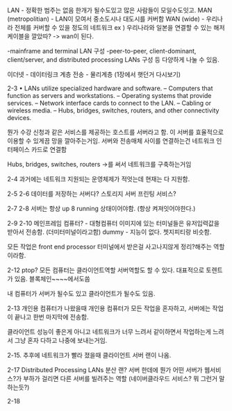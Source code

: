 

LAN - 정확한 범주는 없음 한개가 될수도있고 많은 사람들이 모일수도잇고.
MAN (metropolitian) - LAN이 모여서 중소도시나 대도시를 커버함
WAN (wide) - 우리나라 전체를 커버할 수 있을 정도의 네트워크
			ex ) 우리나라와 일본을 연결할 수 있는 해저 케이블을 깔았따? -> wan이 된다.


-mainframe and terminal LAN 구성
-peer-to-peer, client-dominant, client/server, and distributed processing LANs 구성
등 다양하게 나눌 수 있음.

이더넷 - 데이터링크 계층
전송 - 물리계층 
(1장에서 햇던거 다시보기)


2-3
• LANs utilize specialized hardware and software. 
– Computers that function as servers and workstations. 
– Operating systems that provide services. 
– Network interface cards to connect to the LAN. 
– Cabling or wireless media. 
– Hubs, bridges, switches, routers, and other connectivity devices.


뭔가 수강 신청과 같은 서비스를 제공하는 호스트를 서버라고 함.
이 서버를 효율적으로 이용할 수 있게끔 망을 깔아주는거임.
서버와 전송매체 사이를 연결하는건 네트워크 인터페이스 카드로 연결함

Hubs, bridges, switches, routers ->를 써서 네트워크를 구축하는거임



2-4
과거에는 네트워크 지원되는 운영체제가 적엇는데 현재는 다 지원함.


2-5
2-6
데이터를 저장하는 서버다? 스토리지 서버
프린팅 서비스? 

2-7
2-8
서버는 항상 up 8 running 상태이어야함. (항상 켜져잇어야한다.)


2-9
2-10
메인프레임 컴퓨터? - 대형컴퓨터
이미지에 있는 터미널들은 유저입력값을 받아서 전송함. (더미터미널이라고함)  dummy - 지능이 없다. 쳇지피티랑 비슷함.

모든 작업은 front end processor 터미널에서 받은걸 사고나지않게 정리?해주는 역할이라함. 


2-12
ptop? 모든 컴퓨터는 클라이언트역할 서버역할도 할 수 있다.
대표적으로 토렌트가 있음.  블록체인~~~~에서도씀

내 컴퓨터가 서버가 될수도 있고 클라이언트가 될수도 있음.



2-13
개인용 컴퓨터가 나왔을때 개인용 컴퓨터가 모든 작업을 혼자하고, 서버에는 작업이 끝나고 한번 마지막에 전송함.

클라이언트 성능이 좋은게 아니고 네트워크가 너무 느려서 같이하면서 작업하는게 느려서 그냥 혼자 다하고 나중에 보내는거임.




2-15.
추후에 네트워크가 빨라 졌을때 클라이언트 서버 랜이 나옴.


2-17
Distributed Processing LANs 분산 랜?
서버 한데에 뭔가 어떤 서버가 웹서비스?가 부하가 걸리면 다른 서버를 빌려주는 역할 (네이버클라우드 서비스? 뭐 그런거 말하는듯?)


2-18

